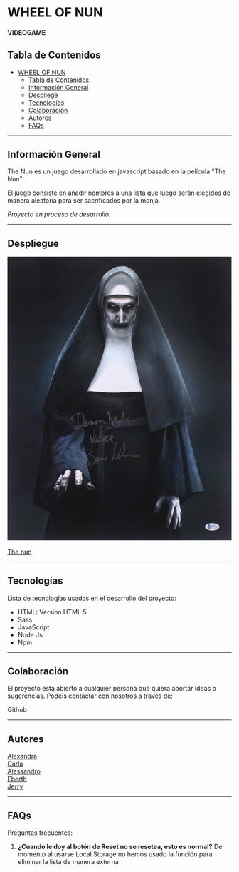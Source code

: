 # WHEEL OF NUN
#### VIDEOGAME


## Tabla de Contenidos
- [WHEEL OF NUN](#wheel-of-nun)   
  - [Tabla de Contenidos](#tabla-de-contenidos)
  - [Información General](#información-general)
  - [Despliege](#despliegue)
  - [Tecnologías](#tecnologías)
  - [Colaboración](#colaboración)
  - [Autores](#autores)
  - [FAQs](#faqs)

***
## Información General
The Nun es un juego desarrollado en javascript básado en la película "The Nun". 

El juego consiste en añadir nombres a una lista que luego serán elegidos de manera aleatoria para ser sacrificados por la monja.

*Proyecto en proceso de desarrollo.*   

***

## Despliegue

![](/images/ay.jpg)

[The nun]('https://thenun.netlify.app/')

***
## Tecnologías
Lista de tecnologías usadas en el desarrollo del proyecto:
* HTML: Version HTML 5
* Sass
* JavaScript 
* Node  Js
* Npm 


***




## Colaboración
El proyecto está abierto a cualquier persona que quiera aportar ideas o sugerencias. Podéis contactar con nosotros a través de:

Github

***
## Autores 
[Alexandra](https://github.com/AlexandraJaramillo)  
[Carla](https://github.com/carlilu)   
[Alessandro](https://github.com/AlessHub)  
[Eberth](https://github.com/EberthCastro)  
[Jerry](https://github.com/JerryAiyaniyo)  


***
## FAQs

Preguntas frecuentes:
1. **¿Cuando le doy al botón de Reset no se resetea, esto es normal?**
De momento al usarse Local Storage no hemos usado la función para eliminar la lista de manera externa




